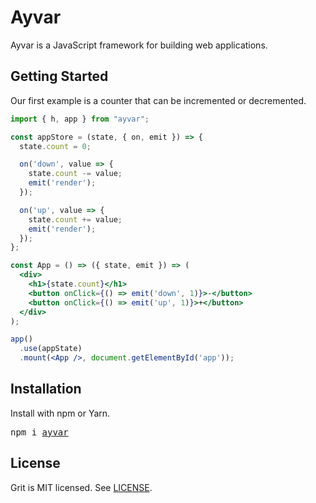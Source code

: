 # Ayvar

Ayvar is a JavaScript framework for building web applications.

## Getting Started

Our first example is a counter that can be incremented or decremented.

```jsx
import { h, app } from "ayvar";

const appStore = (state, { on, emit }) => {
  state.count = 0;

  on('down', value => {
    state.count -= value;
    emit('render');
  });

  on('up', value => {
    state.count += value;
    emit('render');
  });
};

const App = () => ({ state, emit }) => (
  <div>
    <h1>{state.count}</h1>
    <button onClick={() => emit('down', 1)}>-</button>
    <button onClick={() => emit('up', 1)}>+</button>
  </div>
);

app()
  .use(appState)
  .mount(<App />, document.getElementById('app'));
```

## Installation

Install with npm or Yarn.

<pre>
npm i <a href=https://www.npmjs.com/package/ayvar>ayvar</a>
</pre>

## License

Grit is MIT licensed. See [LICENSE](LICENSE.md).
